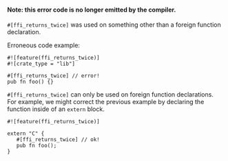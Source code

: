 #### Note: this error code is no longer emitted by the compiler.


`#[ffi_returns_twice]` was used on something other than a foreign function
declaration.

Erroneous code example:

```compile_fail
#![feature(ffi_returns_twice)]
#![crate_type = "lib"]

#[ffi_returns_twice] // error!
pub fn foo() {}
```

`#[ffi_returns_twice]` can only be used on foreign function declarations.
For example, we might correct the previous example by declaring
the function inside of an `extern` block.

```compile_fail
#![feature(ffi_returns_twice)]

extern "C" {
   #[ffi_returns_twice] // ok!
   pub fn foo();
}
```
